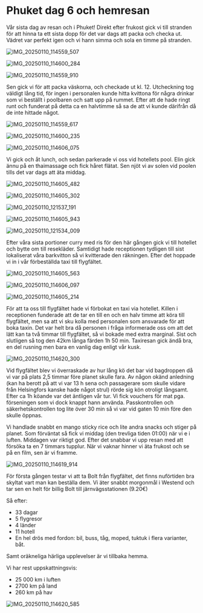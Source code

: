 # Phuket dag 6 och hemresan


Vår sista dag av resan och i Phuket! Direkt efter frukost gick vi till stranden för att hinna ta ett sista dopp för det var dags att packa och checka ut. Vädret var perfekt igen och vi hann simma och sola en timme på stranden. 

![IMG_20250110_114559_507](https://github.com/user-attachments/assets/62042afd-1e1e-4d0f-a0be-b0b7db904539)


![IMG_20250110_114600_284](https://github.com/user-attachments/assets/e6000991-d6bc-4302-89cf-f68621a286f0)


![IMG_20250110_114559_910](https://github.com/user-attachments/assets/5ef0413c-de99-47cf-b68c-124a549fe45a)


Sen gick vi för att packa väskorna, och checkade ut kl. 12. Utcheckning tog väldigt lång tid, för ingen i personalen kunde hitta kvittona för några drinkar som vi beställt i poolbaren och satt upp på rummet. Efter att de hade ringt runt och funderat på detta ca en halvtimme så sa de att vi kunde därifrån då de inte hittade något. 

![IMG_20250110_114559_617](https://github.com/user-attachments/assets/2209ed36-090a-441f-987b-b51efa8b4af3)


![IMG_20250110_114600_235](https://github.com/user-attachments/assets/7efe2b4d-5421-486a-8a16-41f76ed7ec28)


![IMG_20250110_114606_075](https://github.com/user-attachments/assets/50a854b7-bfdd-4a3f-87e9-f98e118e070a)


Vi gick och åt lunch, och sedan parkerade vi oss vid hotellets pool. Elin gick ännu på en thaimassage och fick håret flätat. Sen njöt vi av solen vid poolen tills det var dags att äta middag. 

![IMG_20250110_114605_482](https://github.com/user-attachments/assets/8f0cc8a5-3e3d-4495-946f-57511e045d93)


![IMG_20250110_114605_302](https://github.com/user-attachments/assets/81d7ca35-7f81-4eb0-b4f4-2bd9c93e7b7b)


![IMG_20250110_121537_191](https://github.com/user-attachments/assets/d0c37ab7-c227-465f-967d-c9277bfbc2b4)


![IMG_20250110_114605_943](https://github.com/user-attachments/assets/2797fa2b-84fe-4cb4-ad34-5457ceb2423c)


![IMG_20250110_121534_009](https://github.com/user-attachments/assets/a435f5d2-39bf-4013-8659-b83b31a67041)


Efter våra sista portioner curry med ris för den här gången gick vi till hotellet och bytte om till resekläder. Samtidigt hade receptionen tydligen till sist  lokaliserat våra barkvitton så vi kvitterade den räkningen. Efter det hoppade vi in i vår förbeställda taxi till flygfältet. 


![IMG_20250110_114605_563](https://github.com/user-attachments/assets/0bb72bd2-380f-4fde-a1e3-29af24f5a5c2)


![IMG_20250110_114606_097](https://github.com/user-attachments/assets/a4277115-ddf7-41c4-802a-141115275f1e)


![IMG_20250110_114605_214](https://github.com/user-attachments/assets/6b65e802-26c5-45d3-9362-37ebac1e6e01)


För att ta oss till flygfältet hade vi förbokat en taxi via hotellet. Killen i receptionen funderade att de tar en till en och en halv timme att köra till flygfältet, men sa att vi sku kolla med
personalen som ansvarade för att boka taxin. Det var helt bra
då personen i fråga informerade oss om att det lätt kan ta två timmar
till flygfältet, så vi bokade med extra marginal. Sist och slutligen så tog den 42km långa
färden 1h 50 min. Taxiresan gick ändå bra, en del rusning
men bara en vanlig dag enligt vår kusk.

![IMG_20250110_114620_300](https://github.com/user-attachments/assets/de203e96-94e1-42d9-86a3-e17aacc9c4c2)


Vid flygfältet blev vi överraskade av hur lång kö
det bar vid bagdroppen då vi var på plats 2,5 timmar
före planet skulle fara. Av någon okänd anledning
(kan ha berott på att vi var 13 h sena och passagerare som skulle vidare från Helsingfors kanske hade något strul) rörde sig kön otroligt långsamt.
Efter ca 1h köande var det äntligen vår tur. Vi fick vouchers för mat
pga. förseningen som vi dock knappt hann använda. Passkontrollen och säkerhetskontrollen tog lite över 30 min så vi var vid gaten 10 min före den skulle öppnas.

Vi handlade snabbt en mango sticky rice och lite
andra snacks och stiger på planet. Som förväntat
så fick vi middag (den trevliga tiden 01:00) när vi e i luften.
Middagen var riktigt god. Efter det snabbar vi upp resan med att
försöka ta en 7 timmars tupplur. När vi vaknar hinner vi äta
frukost och se på en film, sen är vi framme.

![IMG_20250110_114619_914](https://github.com/user-attachments/assets/a6a4a0a9-93a3-4bb8-8ea8-a4c66e34a174)


För första gången testar vi att ta Bolt från flygfältet, det finns nuförtiden bra skyltat vart man kan beställa dem. Vi äter snabbt morgonmål i Westend och tar sen en helt för billig Bolt till järnvägsstationen (9.20€) 

Så efter:

- 33 dagar
- 5 flygresor
- 4 länder
- 11 hotell
- En hel drös med fordon: bil, buss, tåg, moped, tuktuk i flera varianter, båt.

Samt oräkneliga härliga upplevelser
är vi tillbaka hemma.

Vi har rest uppskattningsvis:

- 25 000 km i luften
- 2700 km på land
- 260 km på hav

![IMG_20250110_114620_585](https://github.com/user-attachments/assets/b92dd232-27af-4a47-b65f-b8f7448179d6)

